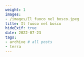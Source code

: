 ```yaml
---
weight: 1
images:
- /images/Il_fuoco_nel_bosco.jpeg
title: Il fuoco nel bosco
hideExif: true
date: 2022-07-23
tags:
- archive # all posts
- terra
---
```

